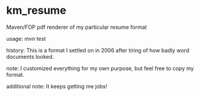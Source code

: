 km_resume
=========

Maven/FOP pdf renderer of my particular resume format

usage: mvn test

history: This is a format I settled on in 2006 after tiring of how badly word documents looked.

note: I customized everything for my own purpose, but feel free to copy my format.

additional note: It keeps getting me jobs!

